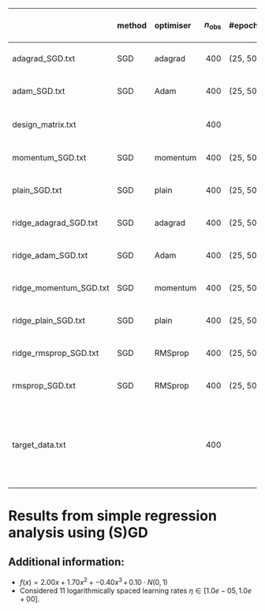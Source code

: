 |                        | method   | optimiser   |   $n_\mathrm{obs}$ | #epochs   |   $m$ | $\eta$   |   $\lambda$ |   $\gamma$ | $\varrho_1$, $\varrho_2$   | $\theta_0$                            |   run time (s) | note                                                                     |
|:-----------------------|:---------|:------------|-------------------:|:----------|------:|:---------|------------:|-----------:|:---------------------------|:--------------------------------------|---------------:|:-------------------------------------------------------------------------|
| adagrad_SGD.txt        | SGD      | adagrad     |                400 | (25, 50)  |    40 | ...      |         0   |            |                            | [-0.59804832 -0.39324044  1.34226197] |             32 |                                                                          |
| adam_SGD.txt           | SGD      | Adam        |                400 | (25, 50)  |    40 | ...      |         0   |            | (0.9, 0.999)               | [-0.59804832 -0.39324044  1.34226197] |             26 |                                                                          |
| design_matrix.txt      |          |             |                400 |           |       |          |             |            |                            |                                       |                | $X = [x\, x^2\, x^3]$ (scaled)                                           |
| momentum_SGD.txt       | SGD      | momentum    |                400 | (25, 50)  |    40 | ...      |         0   |        0.5 |                            | [-0.59804832 -0.39324044  1.34226197] |             38 |                                                                          |
| plain_SGD.txt          | SGD      | plain       |                400 | (25, 50)  |    40 | ...      |         0   |            |                            | [-0.59804832 -0.39324044  1.34226197] |             41 |                                                                          |
| ridge_adagrad_SGD.txt  | SGD      | adagrad     |                400 | (25, 50)  |    40 | ...      |         0.1 |            |                            | [-0.59804832 -0.39324044  1.34226197] |             25 |                                                                          |
| ridge_adam_SGD.txt     | SGD      | Adam        |                400 | (25, 50)  |    40 | ...      |         0.1 |            | (0.9, 0.999)               | [-0.59804832 -0.39324044  1.34226197] |             42 |                                                                          |
| ridge_momentum_SGD.txt | SGD      | momentum    |                400 | (25, 50)  |    40 | ...      |         0.1 |        0.5 |                            | [-0.59804832 -0.39324044  1.34226197] |             32 |                                                                          |
| ridge_plain_SGD.txt    | SGD      | plain       |                400 | (25, 50)  |    40 | ...      |         0.1 |            |                            | [-0.59804832 -0.39324044  1.34226197] |             27 |                                                                          |
| ridge_rmsprop_SGD.txt  | SGD      | RMSprop     |                400 | (25, 50)  |    40 | ...      |         0.1 |            | 0.9                        | [-0.59804832 -0.39324044  1.34226197] |             35 |                                                                          |
| rmsprop_SGD.txt        | SGD      | RMSprop     |                400 | (25, 50)  |    40 | ...      |         0   |            | 0.9                        | [-0.59804832 -0.39324044  1.34226197] |             32 |                                                                          |
| target_data.txt        |          |             |                400 |           |       |          |             |            |                            |                                       |                | $y  = 2.00 x + 1.70 x^2 + -0.40 x^3 \, + \, 0.10 \cdot N(0, 1)$ (scaled) |


# Results from simple regression analysis using (S)GD


## Additional information:

* $f(x) = 2.00 x + 1.70 x^2 + -0.40 x^3 \, + \, 0.10 \cdot N(0, 1)$
* Considered 11 logarithmically spaced learning rates $\eta \in [1.0e-05, \, 1.0e+00]$.
